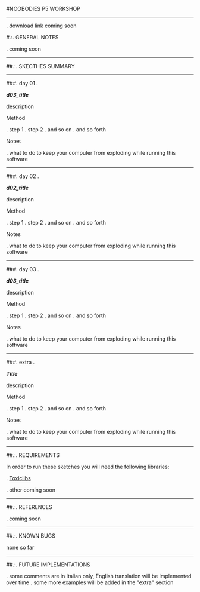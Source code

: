 #NOOBODIES P5 WORKSHOP

____________________________________________________________________________________________________________________________________

. download link coming soon

#.:. GENERAL NOTES

. coming soon

____________________________________________________________________________________________________________________________________
##.:. SKECTHES SUMMARY



______________________________

###. day 01
.

***d03_title***

 description
 
 Method
 
 . step 1
 . step 2
 . and so on
 . and so forth

Notes

. what to do to keep your computer from exploding while running this software

______________________________

###. day 02
.

***d02_title***

 description
 
 Method
 
 . step 1
 . step 2
 . and so on
 . and so forth

Notes

. what to do to keep your computer from exploding while running this software


______________________________

###. day 03
.

***d03_title***

 description
 
 Method
 
 . step 1
 . step 2
 . and so on
 . and so forth

Notes

. what to do to keep your computer from exploding while running this software

______________________________

###. extra
.

***Title***

 description
 
 Method
 
 . step 1
 . step 2
 . and so on
 . and so forth

Notes

. what to do to keep your computer from exploding while running this software


______________________________


##.:. REQUIREMENTS

In order to run these sketches you will need the following libraries:

. [Toxiclibs](http://toxiclibs.org)

. other coming soon


______________________________

##.:. REFERENCES

. coming soon

______________________________

##.:. KNOWN BUGS

none so far


____________________________________________________________________________________________________________________________________

##.:. FUTURE IMPLEMENTATIONS

. some comments are in Italian only, English translation will be implemented over time
. some more examples will be added in the "extra" section